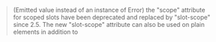 > (Emitted value instead of an instance of Error) the "scope" attribute for scoped slots have been deprecated and replaced by "slot-scope" since 2.5. The new "slot-scope" attribute can also be used on plain elements in addition to <template> to denote scoped slots.

element slot


![](https://wpimg.wallstcn.com/c093f01d-f77b-416a-ac4f-330f9c597f06.png

## 侧边栏
优化了侧边栏动画，并且使用js模拟侧边栏滚动。

## 路由
规范了路由配置，统一使用将配置放入meta之中。

## keep-alive
优化了tags-view 标签栏导航，现在能手动配置需要缓冲的页面。

## Dashboard
重构了dashboard

## 请求
之前将 axios 请求封装了一个实例，文件夹取名为 fetch。新版本为了规避与原生 [fetch](https://developer.mozilla.org/en-US/docs/Web/API/Fetch_API) 名字上的歧义，所以将原本所有叫 `fetch` 的都更改为了 `request`，使用方法和原先没有任何的区别。

代码地址：`@/utils/request.js`

## Layout
调整了 layout 的目录结构

## Style
新增了 variables.scss 和 transition.scss

## Svg Icon
优化了svg icon 并将组件名修改为 `svg-icon`

## 国际化
新增了国际化 vue-i18n

## 使用文档
新增了 [使用文档](https://panjiachen.github.io/vue-element-admin-site/#/)

##不兼容更新
该项目目前使用element-ui@2.0.5版本，所以最低兼容 Vue 2.5.0
